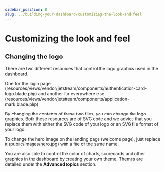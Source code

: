```yaml
---
sidebar_position: 8
slug: ../building-your-dashboard/customizing-the-look-and-feel
---
```


# Customizing the look and feel

## Changing the logo

There are two different resources that control the logo graphics used in the dashboard.

One for the login page (<span className='text--success text--light'>resources/views/vendor/jetstream/components/authentication-card-logo.blade.php</span>) and another for everywhere else (<span className='text--success text--light'>resources/views/vendor/jetstream/components/application-mark.blade.php</span>)

By changing the contents of these two files, you can change the logo graphics. Both these resources are of SVG code and we advice that you replace them with either the SVG code of your logo or an SVG file format of your logo.

To change the hero image on the landing page (welcome page), just replace it (<span className='text--success text--light'>public/images/hero.jpg</span>) with a file of the same name.

You are also able to control the color of charts, scorecards and other graphics in the dashboard by creating your own theme. Themes are detailed under the **Advanced topics** section.
